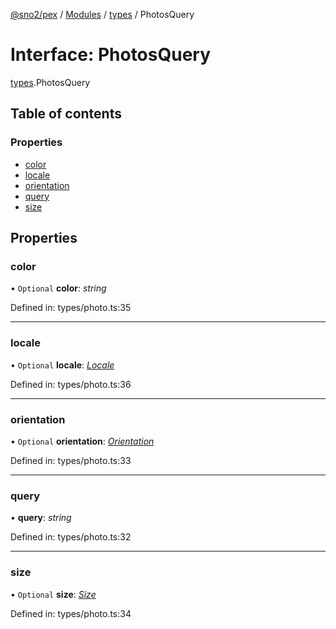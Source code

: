[@sno2/pex](../README.md) / [Modules](../modules.md) / [types](../modules/types.md) / PhotosQuery

# Interface: PhotosQuery

[types](../modules/types.md).PhotosQuery

## Table of contents

### Properties

- [color](types.photosquery.md#color)
- [locale](types.photosquery.md#locale)
- [orientation](types.photosquery.md#orientation)
- [query](types.photosquery.md#query)
- [size](types.photosquery.md#size)

## Properties

### color

• `Optional` **color**: *string*

Defined in: types/photo.ts:35

___

### locale

• `Optional` **locale**: [*Locale*](../modules/types.md#locale)

Defined in: types/photo.ts:36

___

### orientation

• `Optional` **orientation**: [*Orientation*](../modules/types.md#orientation)

Defined in: types/photo.ts:33

___

### query

• **query**: *string*

Defined in: types/photo.ts:32

___

### size

• `Optional` **size**: [*Size*](../modules/types.md#size)

Defined in: types/photo.ts:34

